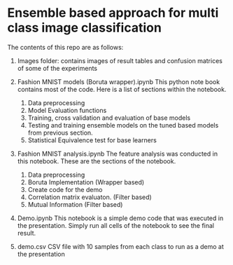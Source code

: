 # Ensemble based approach for multi class image classification

The contents of this repo are as follows:

1. Images folder: contains images of result tables and confusion matrices of some of the experiments

2. Fashion MNIST models (Boruta wrapper).ipynb
This python note book contains most of the code. Here is a list of sections within the notebook. 
	1. Data preprocessing
	2. Model Evaluation functions
	3. Training, cross validation and evaluation of base models
	4. Testing and training ensemble models on the tuned based models from previous section.
	5. Statistical Equivalence test for base learners

4. Fashion MNIST analysis.ipynb
The feature analysis was conducted in this notebook. These are the sections of the notebook.
	1. Data preprocessing
	2. Boruta Implementation (Wrapper based)
	3. Create code for the demo
	4. Correlation matrix evaluaton. (Filter based)
	5. Mutual Information (Filter based)


5. Demo.ipynb
This notebook is a simple demo code that was executed in the presentation. 
Simply run all cells of the notebook to see the final result.

6. demo.csv
CSV file with 10 samples from each class to run as a demo at the presentation
